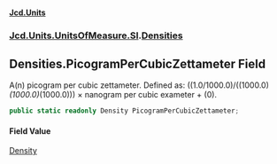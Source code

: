 #### [Jcd.Units](index.md 'index')
### [Jcd.Units.UnitsOfMeasure.SI](Jcd.Units.UnitsOfMeasure.SI.md 'Jcd.Units.UnitsOfMeasure.SI').[Densities](Densities.md 'Jcd.Units.UnitsOfMeasure.SI.Densities')

## Densities.PicogramPerCubicZettameter Field

A(n) picogram per cubic zettameter. Defined as: ((1.0/1000.0)/((1000.0)*(1000.0)*(1000.0))) × nanogram per cubic exameter + (0).

```csharp
public static readonly Density PicogramPerCubicZettameter;
```

#### Field Value
[Density](Density.md 'Jcd.Units.UnitTypes.Density')